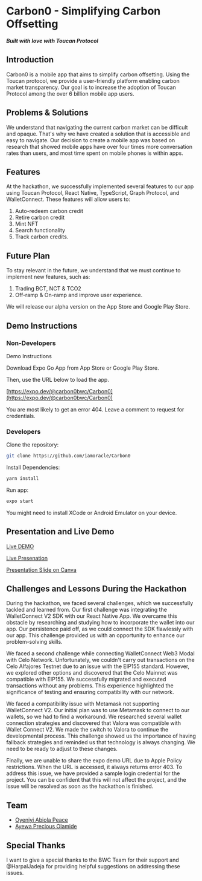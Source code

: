 # Carbon0 - Simplifying Carbon Offsetting

**_Built with love with Toucan Protocol_**

## Introduction

Carbon0 is a mobile app that aims to simplify carbon offsetting. Using the Toucan protocol, we provide a user-friendly platform enabling carbon market transparency. Our goal is to increase the adoption of Toucan Protocol among the over 6 billion mobile app users.

## Problems & Solutions

We understand that navigating the current carbon market can be difficult and opaque. That's why we have created a solution that is accessible and easy to navigate. Our decision to create a mobile app was based on research that showed mobile apps have over four times more conversation rates than users, and most time spent on mobile phones is within apps.

## Features

At the hackathon, we successfully implemented several features to our app using Toucan Protocol, React Native, TypeScript, Graph Protocol, and  WalletConnect. These features will allow users to:

1. Auto-redeem carbon credit
2. Retire carbon credit
3. Mint NFT
4. Search functionality
5. Track carbon credits.

## Future Plan

To stay relevant in the future, we understand that we must continue to implement new features, such as:

1. Trading BCT, NCT & TCO2
2. Off-ramp & On-ramp and improve user experience.

We will release our alpha version on the App Store and Google Play Store.

## Demo Instructions

### Non-Developers

Demo Instructions

Download Expo Go App from App Store or Google Play Store.

Then, use the URL below to load the app.

[https://expo.dev/@carbon0bwc/Carbon0](https://expo.dev/@carbon0bwc/Carbon0)

You are most likely to get an error 404. Leave a comment to request for credentials.

### Developers

Clone the repository:

```bash
git clone https://github.com/iamoracle/Carbon0
```

Install Dependencies:

```bash
yarn install
```

Run app:

```bash
expo start
```

You might need to install XCode or Android Emulator on your device.

## Presentation and Live Demo

[Live DEMO](https://www.youtube.com/watch?v=DEwyT9X4YZ4)

[Live Presenation](https://www.youtube.com/watch?v=fA4k9BV4lFE)

[Presentation Slide on Canva](https://www.canva.com/design/DAFio39YiSE/a_COVrlxLRZYL_n24S2GQw/edit?utm_content=DAFio39YiSE&utm_campaign=designshare&utm_medium=link2&utm_source=sharebutton)

## Challenges and Lessons During the Hackathon

During the hackathon, we faced several challenges, which we successfully tackled and learned from. Our first challenge was integrating the WalletConnect V2 SDK with our React Native App. We overcame this obstacle by researching and studying how to incorporate the wallet into our app. Our persistence paid off, as we could connect the SDK flawlessly with our app. This challenge provided us with an opportunity to enhance our problem-solving skills.

We faced a second challenge while connecting WalletConnect Web3 Modal with Celo Network. Unfortunately, we couldn't carry out transactions on the Celo Alfajores Testnet due to an issue with the EIP155 standard. However, we explored other options and discovered that the Celo Mainnet was compatible with EIP155. We successfully migrated and executed transactions without any problems. This experience highlighted the significance of testing and ensuring compatibility with our network.

We faced a compatibility issue with Metamask not supporting WalletConnect  V2. Our initial plan was to use Metamask to connect to our wallets, so we had to find a workaround. We researched several wallet connection strategies and discovered that Valora was compatible with Wallet Connect  V2. We made the switch to Valora to continue the developmental process. This challenge showed us the importance of having fallback strategies and reminded us that technology is always changing. We need to be ready to adjust to these changes.

Finally,  we are unable to share the expo demo URL due to Apple Policy restrictions. When the URL is accessed, it always returns error 403. To address this issue, we have provided a sample login credential for the project. You can be confident that this will not affect the project, and the issue will be resolved as soon as the hackathon is finished.

## Team

* [Oyeniyi Abiola Peace](https://twitter.com/_iamoracle)
* [Ayewa Precious Olamide](https://twitter.com/darleneprecy)

## Special Thanks

I want to give a special thanks to the BWC Team for their support and @HarpalJadeja for providing helpful suggestions on addressing these issues.